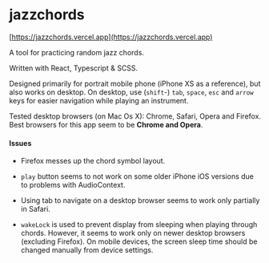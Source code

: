 # jazzchords

[https://jazzchords.vercel.app](https://jazzchords.vercel.app)

A tool for practicing random jazz chords.

Written with React, Typescript & SCSS.

Designed primarily for portrait mobile phone (iPhone XS as a reference), but also works on desktop. On desktop, use (`shift`-) `tab`, `space`, `esc` and `arrow` keys for easier navigation while playing an instrument.

Tested desktop browsers (on Mac Os X): Chrome, Safari, Opera and Firefox. Best browsers for this app seem to be **Chrome and Opera**.

#### Issues

- Firefox messes up the chord symbol layout.

- `play` button seems to not work on some older iPhone iOS versions due to problems with AudioContext.

- Using tab to navigate on a desktop browser seems to work only partially in Safari.

- `wakeLock` is used to prevent display from sleeping when playing through chords. However, it seems to work only on newer desktop browsers (excluding Firefox). On mobile devices, the screen sleep time should be changed manually from device settings.
